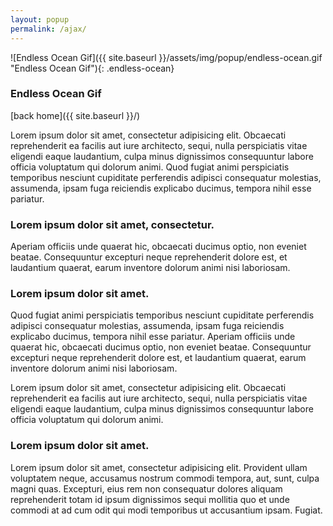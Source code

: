 ```yaml
---
layout: popup
permalink: /ajax/
---
```


![Endless Ocean Gif]({{ site.baseurl }}/assets/img/popup/endless-ocean.gif "Endless Ocean Gif"){: .endless-ocean}

### Endless Ocean Gif

[back home]({{ site.baseurl }}/)

Lorem ipsum dolor sit amet, consectetur adipisicing elit. Obcaecati reprehenderit ea facilis aut iure architecto, sequi, nulla perspiciatis vitae eligendi eaque laudantium, culpa minus dignissimos consequuntur labore officia voluptatum qui dolorum animi. Quod fugiat animi perspiciatis temporibus nesciunt cupiditate perferendis adipisci consequatur molestias, assumenda, ipsam fuga reiciendis explicabo ducimus, tempora nihil esse pariatur. 

### Lorem ipsum dolor sit amet, consectetur.

Aperiam officiis unde quaerat hic, obcaecati ducimus optio, non eveniet beatae. Consequuntur excepturi neque reprehenderit dolore est, et laudantium quaerat, earum inventore dolorum animi nisi laboriosam.

### Lorem ipsum dolor sit amet.

Quod fugiat animi perspiciatis temporibus nesciunt cupiditate perferendis adipisci consequatur molestias, assumenda, ipsam fuga reiciendis explicabo ducimus, tempora nihil esse pariatur. Aperiam officiis unde quaerat hic, obcaecati ducimus optio, non eveniet beatae. Consequuntur excepturi neque reprehenderit dolore est, et laudantium quaerat, earum inventore dolorum animi nisi laboriosam.

Lorem ipsum dolor sit amet, consectetur adipisicing elit. Obcaecati reprehenderit ea facilis aut iure architecto, sequi, nulla perspiciatis vitae eligendi eaque laudantium, culpa minus dignissimos consequuntur labore officia voluptatum qui dolorum animi. 

### Lorem ipsum dolor sit amet.

Lorem ipsum dolor sit amet, consectetur adipisicing elit. Provident ullam voluptatem neque, accusamus nostrum commodi tempora, aut, sunt, culpa magni quas. Excepturi, eius rem non consequatur dolores aliquam reprehenderit totam id ipsum dignissimos sequi mollitia quo et unde commodi at ad cum odit qui modi temporibus ut accusantium ipsam. Fugiat.
